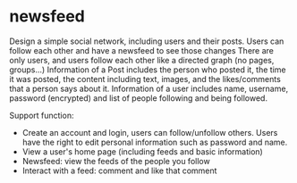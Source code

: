 # newsfeed
Design a simple social network, including users and their posts. Users can follow each other and have a newsfeed to see those changes
There are only users, and users follow each other like a directed graph (no pages, groups...)
Information of a Post includes the person who posted it, the time it was posted, the content including text, images, and the likes/comments that a person says about it.
Information of a user includes name, username, password (encrypted) and list of people following and being followed.

Support function:
- Create an account and login, users can follow/unfollow others. Users have the right to edit personal information such as password and name.
- View a user's home page (including feeds and basic information)
- Newsfeed: view the feeds of the people you follow
- Interact with a feed: comment and like that comment
